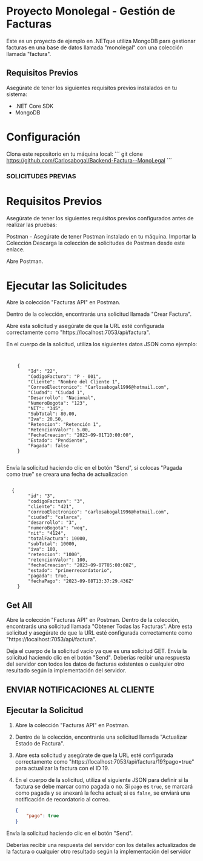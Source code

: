 # Proyecto Monolegal - Gestión de Facturas
Este es un proyecto de ejemplo en .NETque utiliza MongoDB para gestionar facturas en una base de datos llamada "monolegal" con una colección llamada "factura".

## Requisitos Previos
Asegúrate de tener los siguientes requisitos previos instalados en tu sistema:

- .NET Core SDK 
- MongoDB 
# Configuración
Clona este repositorio en tu máquina local:
´´´
 git clone  https://github.com/Carlosabogal/Backend-Factura--MonoLegal
´´´
### SOLICITUDES PREVIAS
# Requisitos Previos
Asegúrate de tener los siguientes requisitos previos configurados antes de realizar las pruebas:

Postman - Asegúrate de tener Postman instalado en tu máquina.
Importar la Colección
Descarga la colección de solicitudes de Postman desde este enlace.

Abre Postman.

# Ejecutar las Solicitudes
Abre la colección "Facturas API" en Postman.

Dentro de la colección, encontrarás una solicitud llamada "Crear Factura".

Abre esta solicitud y asegúrate de que la URL esté configurada correctamente como "https://localhost:7053/api/factura".

En el cuerpo de la solicitud, utiliza los siguientes datos JSON como ejemplo:
<pre><code>

    {
        "Id": "22",
        "CodigoFactura": "P - 001",
        "Cliente": "Nombre del Cliente 1",
        "CorreoElectronico": "Carlosabogal1996@hotmail.com",
        "Ciudad": "Ciudad 1",
        "Desarrollo": "Nacional",
        "NumeroBogota": "123",
        "NIT": "345",
        "SubTotal": 80.00,
        "Iva": 20.50,
        "Retencion": "Retención 1",
        "RetencionValor": 5.00,
        "FechaCreacion": "2023-09-01T10:00:00",
        "Estado": "Pendiente",
        "Pagada": false
    }

</code></pre>

Envía la solicitud haciendo clic en el botón "Send", si colocas "Pagada como true"  se creara una fecha de actualizacion
<pre><code>
  {
        "id": "3",
        "codigoFactura": "3",
        "cliente": "421",
        "correoElectronico": "carlosabogal1996@hotmail.com",
        "ciudad": "calarca",
        "desarrollo": "3",
        "numeroBogota": "weq",
        "nit": "4124",
        "totalFactura": 10000,
        "subTotal": 10000,
        "iva": 100,
        "retencion": "1000",
        "retencionValor": 100,
        "fechaCreacion": "2023-09-07T05:00:00Z",
        "estado": "primerrecordatorio",
        "pagada": true,
        "fechaPago": "2023-09-08T13:37:29.436Z"
    }
</code></pre>
## Get All
Abre la colección "Facturas API" en Postman.
Dentro de la colección, encontrarás una solicitud llamada "Obtener Todas las Facturas".
Abre esta solicitud y asegúrate de que la URL esté configurada correctamente como "https://localhost:7053/api/factura".

Deja el cuerpo de la solicitud vacío ya que es una solicitud GET.
Envía la solicitud haciendo clic en el botón "Send".
Deberías recibir una respuesta del servidor con todos los datos de facturas existentes o cualquier otro resultado según la implementación del servidor.

## ENVIAR NOTIFICACIONES AL CLIENTE
## Ejecutar la Solicitud

1. Abre la colección "Facturas API" en Postman.

2. Dentro de la colección, encontrarás una solicitud llamada "Actualizar Estado de Factura".

3. Abre esta solicitud y asegúrate de que la URL esté configurada correctamente como "https://localhost:7053/api/factura/19?pago=true" para actualizar la factura con el ID 19.

4. En el cuerpo de la solicitud, utiliza el siguiente JSON para definir si la factura se debe marcar como pagada o no. Si `pago` es `true`, se marcará como pagada y se anexará la fecha actual; si es `false`, se enviará una notificación de recordatorio al correo.

   ```json
   {
       "pago": true
   }
Envía la solicitud haciendo clic en el botón "Send".

Deberías recibir una respuesta del servidor con los detalles actualizados de la factura o cualquier otro resultado según la implementación del servidor

